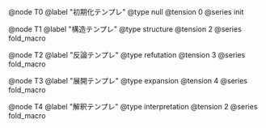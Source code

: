 @node T0
@label "初期化テンプレ"
@type null
@tension 0
@series init

@node T1
@label "構造テンプレ"
@type structure
@tension 2
@series fold_macro

@node T2
@label "反論テンプレ"
@type refutation
@tension 3
@series fold_macro

@node T3
@label "展開テンプレ"
@type expansion
@tension 4
@series fold_macro

@node T4
@label "解釈テンプレ"
@type interpretation
@tension 2
@series fold_macro
